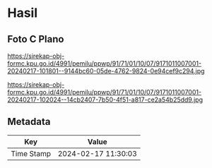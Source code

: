 # Hasil

## Foto C Plano

https://sirekap-obj-formc.kpu.go.id/4991/pemilu/ppwp/91/71/01/10/07/9171011007001-20240217-101801--9144bc60-05de-4762-9824-0e94cef9c294.jpg

https://sirekap-obj-formc.kpu.go.id/4991/pemilu/ppwp/91/71/01/10/07/9171011007001-20240217-102024--14cb2407-7b50-4f51-a817-ce2a54b25dd9.jpg


## Metadata

| Key        | Value               |
| ---------- | ------------------- |
| Time Stamp | 2024-02-17 11:30:03 |



